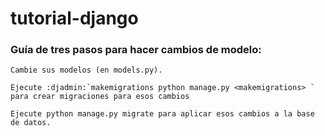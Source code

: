 # tutorial-django

### Guía de tres pasos para hacer cambios de modelo:

    Cambie sus modelos (en models.py).

    Ejecute :djadmin:`makemigrations python manage.py <makemigrations> ` para crear migraciones para esos cambios

    Ejecute python manage.py migrate para aplicar esos cambios a la base de datos.
